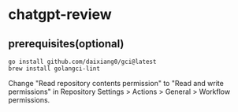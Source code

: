 # chatgpt-review

## prerequisites(optional)

```
go install github.com/daixiang0/gci@latest
brew install golangci-lint
```

Change "Read repository contents permission" to "Read and write permissions" in Repository Settings > Actions > General > Workflow permissions.
